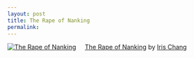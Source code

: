 ```yaml
---
layout: post
title: The Rape of Nanking
permalink: 
---
```


<a href="https://www.goodreads.com/book/show/95784.The_Rape_of_Nanking" style="float: left; padding-right: 20px"><img border="0" alt="The Rape of Nanking" src="https://images.gr-assets.com/books/1348687411m/95784.jpg" /></a><a href="https://www.goodreads.com/book/show/95784.The_Rape_of_Nanking">The Rape of Nanking</a> by <a href="https://www.goodreads.com/author/show/17765.Iris_Chang">Iris Chang</a><br/>


